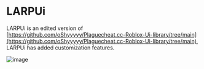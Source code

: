 # LARPUi
LARPUi is an edited version of [https://github.com/oShyyyyy/Plaguecheat.cc-Roblox-Ui-library/tree/main](https://github.com/oShyyyyy/Plaguecheat.cc-Roblox-Ui-library/tree/main), LARPUi has added customization features.

![image](https://github.com/user-attachments/assets/65251db2-f2ca-485c-8a50-132a7e6f9653)
